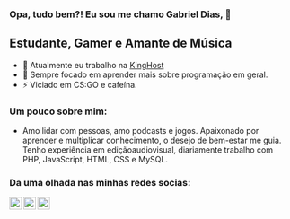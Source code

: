 ### Opa, tudo bem?! Eu sou me chamo Gabriel Dias, 👋

## Estudante, Gamer e Amante de Música
- 🔭 Atualmente eu trabalho na [KingHost](https://king.host)
- 🌱 Sempre focado em aprender mais sobre programação em geral.
- ⚡ Viciado em CS:GO e cafeína.

### Um pouco sobre mim:
- Amo lidar com pessoas, amo podcasts e jogos. Apaixonado por aprender e multiplicar conhecimento, o desejo de bem-estar me guia. Tenho experiência em ediçãoaudiovisual, diariamente trabalho com PHP, JavaScript, HTML, CSS e MySQL.

### Da uma olhada nas minhas redes socias:
[<img align="left" alt="Gabriel Dias | Twitter" width="22px" src="https://cdn.jsdelivr.net/npm/simple-icons@v3/icons/twitter.svg" />](https://twitter.com/days_gabriel)
[<img align="left" alt="Gabriel Dias | LinkedIn" width="22px" src="https://cdn.jsdelivr.net/npm/simple-icons@v3/icons/linkedin.svg" />](https://www.linkedin.com/in/gabrieldias102/)
[<img align="left" alt="Gabriel Dias | Instagram" width="22px" src="https://cdn.jsdelivr.net/npm/simple-icons@v3/icons/instagram.svg" />](https://www.instagram.com/gabriel.dias102/)
